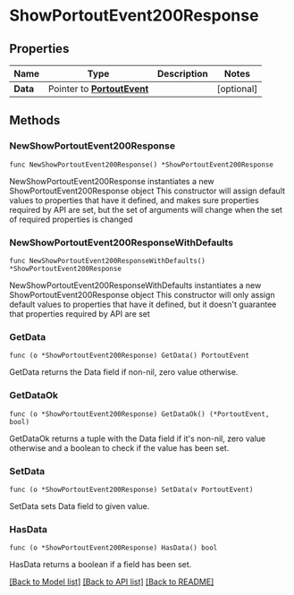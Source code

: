 # ShowPortoutEvent200Response

## Properties

Name | Type | Description | Notes
------------ | ------------- | ------------- | -------------
**Data** | Pointer to [**PortoutEvent**](PortoutEvent.md) |  | [optional] 

## Methods

### NewShowPortoutEvent200Response

`func NewShowPortoutEvent200Response() *ShowPortoutEvent200Response`

NewShowPortoutEvent200Response instantiates a new ShowPortoutEvent200Response object
This constructor will assign default values to properties that have it defined,
and makes sure properties required by API are set, but the set of arguments
will change when the set of required properties is changed

### NewShowPortoutEvent200ResponseWithDefaults

`func NewShowPortoutEvent200ResponseWithDefaults() *ShowPortoutEvent200Response`

NewShowPortoutEvent200ResponseWithDefaults instantiates a new ShowPortoutEvent200Response object
This constructor will only assign default values to properties that have it defined,
but it doesn't guarantee that properties required by API are set

### GetData

`func (o *ShowPortoutEvent200Response) GetData() PortoutEvent`

GetData returns the Data field if non-nil, zero value otherwise.

### GetDataOk

`func (o *ShowPortoutEvent200Response) GetDataOk() (*PortoutEvent, bool)`

GetDataOk returns a tuple with the Data field if it's non-nil, zero value otherwise
and a boolean to check if the value has been set.

### SetData

`func (o *ShowPortoutEvent200Response) SetData(v PortoutEvent)`

SetData sets Data field to given value.

### HasData

`func (o *ShowPortoutEvent200Response) HasData() bool`

HasData returns a boolean if a field has been set.


[[Back to Model list]](../README.md#documentation-for-models) [[Back to API list]](../README.md#documentation-for-api-endpoints) [[Back to README]](../README.md)


